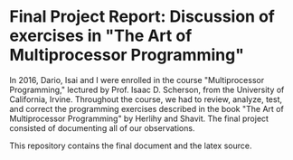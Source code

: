 # Final Project Report: Discussion of exercises in "The Art of Multiprocessor Programming"

In 2016, Dario, Isai and I were enrolled in the course "Multiprocessor Programming," lectured by Prof. Isaac D. Scherson, from the University of California, Irvine. Throughout the course, we had to review, analyze, test, and correct the programming exercises described in the book "The Art of Multiprocessor Programming" by Herlihy and Shavit. The final project consisted of documenting all of our observations. 

This repository contains the final document and the latex source.
